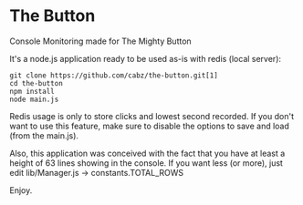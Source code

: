# The Button
Console Monitoring made for The Mighty Button

It's a node.js application ready to be used as-is with redis (local server):

    git clone https://github.com/cabz/the-button.git[1]
    cd the-button
    npm install
    node main.js

Redis usage is only to store clicks and lowest second recorded. If you don't want to use this feature, make sure to disable the options to save and load (from the main.js).

Also, this application was conceived with the fact that you have at least a height of 63 lines showing in the console. If you want less (or more), just edit lib/Manager.js -> constants.TOTAL_ROWS

Enjoy.
